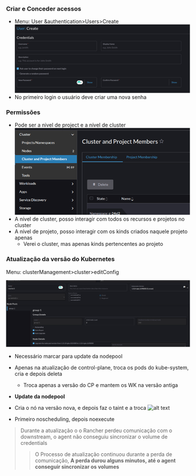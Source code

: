 ### Criar e Conceder acessos

- Menu: User &authentication>Users>Create
  ![alt text](./doc-assets/user-create.png)
- No primeiro login o usuário deve criar uma nova senha

### Permissões

- Pode ser a nivel de project e a nível de cluster
  ![alt text](./doc-assets/level-acces.png)
- A nível de cluster, posso interagir com todos os recursos e projetos no cluster
- A nível de projeto, posso interagir com os kinds criados naquele projeto apenas
  - Verei o cluster, mas apenas kinds pertencentes ao projeto

### Atualização da versão do Kubernetes

Menu: clusterManagement>cluster>editConfig

![alt text](./doc-assets/upgrade-gke.png)

- Necessário marcar para update da nodepool
- Apenas na atualização de control-plane, troca os pods do kube-system, cria e depois deleta

  - Troca apenas a versão do CP e mantem os WK na versão antiga

- **Update da nodepool**
- Cria o nó na versão nova, e depois faz o taint e a troca
  ![alt text](image.png)

- Primeiro noscheduling, depois noexecute

> Durante a atualização o o Rancher perdeu comunicação com o downstream, o agent não conseguiu sincronizar o volume de credentials
>
> > O Processo de atualização continuou durante a perda de comunicação, **A perda durou alguns minutos, até o agent conseguir sincronizar os volumes**
